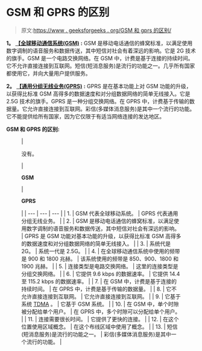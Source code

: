 # GSM 和 GPRS 的区别

> 原文:[https://www . geeksforgeeks . org/GSM 和 gprs 的区别/](https://www.geeksforgeeks.org/difference-between-gsm-and-gprs/)

**1。** [**【全球移动通信系统(GSM)**](https://www.geeksforgeeks.org/gsm-full-form/) **:**
GSM 是移动电话通信的蜂窝标准，以满足使用数字调制的语音服务和数据传送，其中短信对社会有着深远的影响。它是 2G 技术的旗手。GSM 是一个电路交换网络。在 GSM 中，计费是基于连接的持续时间。它不允许直接连接到互联网。短信(短消息服务)是流行的功能之一。几乎所有国家都使用它，并向大量用户提供服务。

**2。** [**【通用分组无线业务(GPRS)**](https://www.geeksforgeeks.org/gprs-full-form/) **:**
GPRS 是在基本功能上对 GSM 功能的升级，以获得比标准 GSM 高得多的数据速度和对分组数据网络的简单无线接入。它是 2.5G 技术的旗手。GPRS 是一种分组交换网络。在 GPRS 中，计费基于传输的数据量。它允许直接连接到互联网。彩信(多媒体消息服务)是其中一个流行的功能。它不能提供给所有国家，因为它仅限于有适当网络连接的发达地区。

**GSM 和 GPRS 的区别:**

<figure class="table">

| 

没有。

 | 

**GSM**

 | 

**GPRS**

 |
| --- | --- | --- |
| 1. | GSM 代表全球移动系统。 | GPRS 代表通用分组无线业务。 |
| 2. | GSM 是移动电话通信的蜂窝标准，以满足使用数字调制的语音服务和数据传送，其中短信对社会有深远的影响。 | GPRS 是 GSM 功能对基本功能的升级，以获得比标准 GSM 高得多的数据速度和对分组数据网络的简单无线接入。 |
| 3. | 系统代是 2G。 | 系统一代是 2.5G。 |
| 4. | 在全球移动通信系统中使用的频带是 900 和 1800 兆赫。 | 该系统使用的频带是 850、900、1800 和 1900 兆赫。 |
| 5. | 连接类型是电路交换网络。 | 这里的连接类型是分组交换网络。 |
| 6. | 它提供 9.6 kbps 的数据速率。 | 它提供 14.4 至 115.2 kbps 的数据速率。 |
| 7. | 在 GSM 中，计费是基于连接的持续时间。 | 在 GPRS 中，计费是基于传输的数据量。 |
| 8. | 它不允许直接连接到互联网。 | 它允许直接连接到互联网。 |
| 9. | 它基于系统 [TDMA](https://www.geeksforgeeks.org/difference-between-fdma-tdma-and-cdma/) 。 | 它基于 GSM 系统。 |
| 10. | 在 GSM 中，单个时隙被分配给单个用户。 | 在 GPRS 中，多个时隙可以分配给单个用户。 |
| 11. | 连接需要很长时间。 | 它提供了更快的连接。 |
| 12. | 在这个位置使用区域概念。 | 在这个布线区域中使用了概念。 |
| 13. | 短信(短消息服务)是流行的功能之一。 | 彩信(多媒体消息服务)是其中一个流行的功能。 |

</figure>